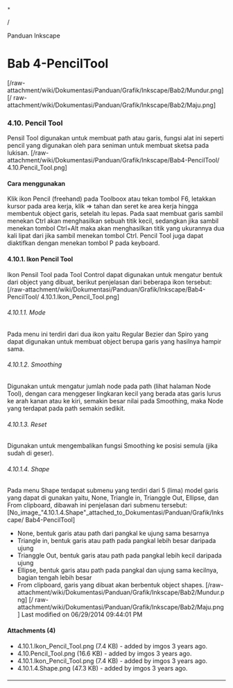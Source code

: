 

    *









  /



Panduan Inkscape
# Bab 4-PencilTool
[/raw-attachment/wiki/Dokumentasi/Panduan/Grafik/Inkscape/Bab2/Mundur.png] [/
raw-attachment/wiki/Dokumentasi/Panduan/Grafik/Inkscape/Bab2/Maju.png]
### 4.10. Pencil Tool
Pensil Tool digunakan untuk membuat path atau garis, fungsi alat ini seperti
pencil yang digunakan oleh para seniman untuk membuat sketsa pada lukisan.
[/raw-attachment/wiki/Dokumentasi/Panduan/Grafik/Inkscape/Bab4-PencilTool/
4.10.Pencil_Tool.png]
#### Cara menggunakan
Klik ikon Pencil (freehand) pada Toolboox atau tekan tombol F6, letakkan kursor
pada area kerja, klik => tahan dan seret ke area kerja hingga membentuk object
garis, setelah itu lepas. Pada saat membuat garis sambil menekan Ctrl akan
menghasilkan sebuah titik kecil, sedangkan jika sambil menekan tombol Ctrl+Alt
maka akan menghasilkan titik yang ukurannya dua kali lipat dari jika sambil
menekan tombol Ctrl. Pencil Tool juga dapat diaktifkan dengan menekan tombol P
pada keyboard.
#### 4.10.1. Ikon Pencil Tool
Ikon Pensil Tool pada Tool Control dapat digunakan untuk mengatur bentuk dari
object yang dibuat, berikut penjelasan dari beberapa ikon tersebut:
[/raw-attachment/wiki/Dokumentasi/Panduan/Grafik/Inkscape/Bab4-PencilTool/
4.10.1.Ikon_Pencil_Tool.png]
###### 4.10.1.1. Mode
Pada menu ini terdiri dari dua ikon yaitu Regular Bezier dan Spiro yang dapat
digunakan untuk membuat object berupa garis yang hasilnya hampir sama.
###### 4.10.1.2. Smoothing
Digunakan untuk mengatur jumlah node pada path (lihat halaman Node Tool),
dengan cara menggeser lingkaran kecil yang berada atas garis lurus ke arah
kanan atau ke kiri, semakin besar nilai pada Smoothing, maka Node yang terdapat
pada path semakin sedikit.
###### 4.10.1.3. Reset
Digunakan untuk mengembalikan fungsi Smoothing ke posisi semula (jika sudah di
geser).
###### 4.10.1.4. Shape
Pada menu Shape terdapat submenu yang terdiri dari 5 (lima) model garis yang
dapat di gunakan yaitu, None, Triangle in, Trianggle Out, Ellipse, dan From
clipboard, dibawah ini penjelasan dari submenu tersebut:
[No_image_"4.10.1.4.Shape"_attached_to_Dokumentasi/Panduan/Grafik/Inkscape/
Bab4-PencilTool]
  * None, bentuk garis atau path dari pangkal ke ujung sama besarnya
  * Triangle in, bentuk garis atau path pada pangkal lebih besar daripada
      ujung
  * Trianggle Out, bentuk garis atau path pada pangkal lebih kecil daripada
      ujung
  * Ellipse, bentuk garis atau path pada pangkal dan ujung sama kecilnya,
      bagian tengah lebih besar
  * From clipboard, garis yang dibuat akan berbentuk object shapes.
[/raw-attachment/wiki/Dokumentasi/Panduan/Grafik/Inkscape/Bab2/Mundur.png] [/
raw-attachment/wiki/Dokumentasi/Panduan/Grafik/Inkscape/Bab2/Maju.png]
Last modified on 06/29/2014 09:44:01 PM
#### Attachments (4)
  * 4.10.1.Ikon_Pencil_Tool.png​ (7.4 KB) - added by imgos 3 years ago.
  * 4.10.Pencil_Tool.png​ (16.6 KB) - added by imgos 3 years ago.
  * 4.10.1.Ikon_Pencil_Tool.png​ (7.4 KB) - added by imgos 3 years ago.
  * 4.10.1.4.Shape.png​ (47.3 KB) - added by imgos 3 years ago.
#### 
    
 
 
 
 
 
---
 
